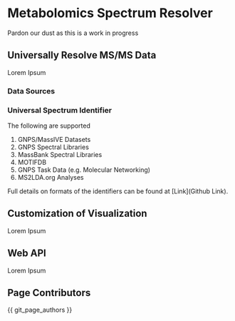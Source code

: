# Metabolomics Spectrum Resolver

Pardon our dust as this is a work in progress

## Universally Resolve MS/MS Data

Lorem Ipsum

### Data Sources

### Universal Spectrum Identifier

The following are supported

1. GNPS/MassIVE Datasets
1. GNPS Spectral Libraries
1. MassBank Spectral Libraries
1. MOTIFDB
1. GNPS Task Data (e.g. Molecular Networking)
1. MS2LDA.org Analyses

Full details on formats of the identifiers can be found at [Link](Github Link). 

## Customization of Visualization

Lorem Ipsum

## Web API

Lorem Ipsum

## Page Contributors

{{ git_page_authors }}
